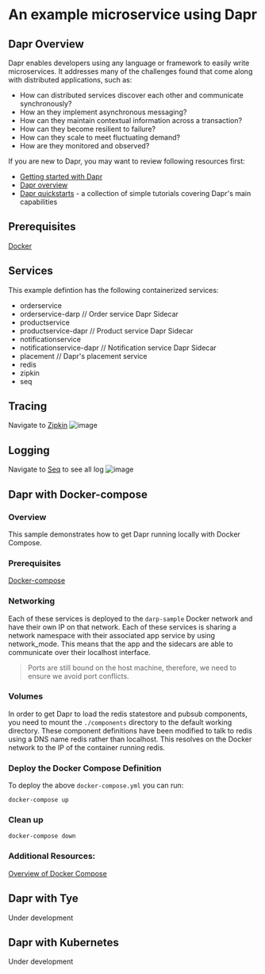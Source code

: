 # An example microservice using Dapr

## Dapr Overview
Dapr enables developers using any language or framework to easily write microservices. It addresses many of the challenges found that come along with distributed applications, such as:
- How can distributed services discover each other and communicate synchronously?
- How an they implement asynchronous messaging?
- How can they maintain contextual information across a transaction?
- How can they become resilient to failure?
- How can they scale to meet fluctuating demand?
- How are they monitored and observed?

If you are new to Dapr, you may want to review following resources first:
- [Getting started with Dapr](https://docs.dapr.io/getting-started/)
- [Dapr overview](https://docs.dapr.io/concepts/overview/)
- [Dapr quickstarts](https://github.com/dapr/quickstarts) - a collection of simple tutorials covering Dapr's main capabilities

## Prerequisites
[Docker](https://www.docker.com/)

## Services
This example defintion has the following containerized services:
- orderservice
- orderservice-darp // Order service Dapr Sidecar
- productservice
- productservice-dapr // Product service Dapr Sidecar
- notificationservice
- notificationservice-dapr // Notification service Dapr Sidecar
- placement // Dapr's placement service
- redis
- zipkin 
- seq

## Tracing
Navigate to [Zipkin](http://localhost:9411)
![image](https://user-images.githubusercontent.com/26458668/114176036-da1c5000-9964-11eb-9992-5d9cdf7fceb0.png)

## Logging
Navigate to [Seq](http://localhost:6500/) to see all log
![image](https://user-images.githubusercontent.com/26458668/114175999-d38dd880-9964-11eb-8081-190d817956c3.png)

## Dapr with Docker-compose

### Overview
This sample demonstrates how to get Dapr running locally with Docker Compose. 

### Prerequisites
[Docker-compose](https://docs.docker.com/compose/install/)

### Networking
Each of these services is deployed to the `darp-sample` Docker network and have their own IP on that network. Each of these services is sharing a network namespace with their associated app service by using network_mode. This means that the app and the sidecars are able to communicate over their localhost interface.

> Ports are still bound on the host machine, therefore, we need to ensure we avoid port conflicts.

### Volumes
In order to get Dapr to load the redis statestore and pubsub components, you need to mount the `./components` directory to the default working directory. These component definitions have been modified to talk to redis using a DNS name redis rather than localhost. This resolves on the Docker network to the IP of the container running redis.

### Deploy the Docker Compose Definition
To deploy the above `docker-compose.yml` you can run:
```
docker-compose up
```

### Clean up
```
docker-compose down
```

### Additional Resources:
[Overview of Docker Compose](https://docs.docker.com/compose/)

## Dapr with Tye
Under development

## Dapr with Kubernetes
Under development
